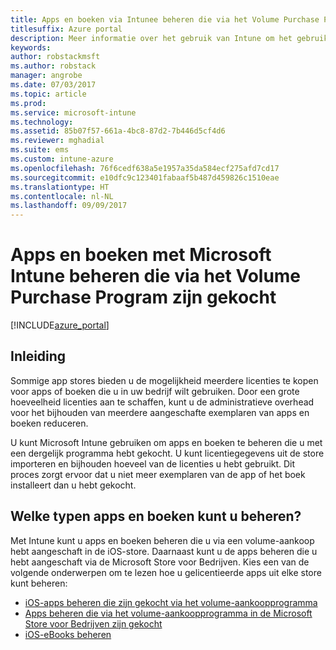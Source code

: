 ```yaml
---
title: Apps en boeken via Intunee beheren die via het Volume Purchase Program zijn gekocht
titlesuffix: Azure portal
description: Meer informatie over het gebruik van Intune om het gebruik van apps en boeken te controleren die zijn gekocht via het Volume Purchasing Program.
keywords: 
author: robstackmsft
ms.author: robstack
manager: angrobe
ms.date: 07/03/2017
ms.topic: article
ms.prod: 
ms.service: microsoft-intune
ms.technology: 
ms.assetid: 85b07f57-661a-4bc8-87d2-7b446d5cf4d6
ms.reviewer: mghadial
ms.suite: ems
ms.custom: intune-azure
ms.openlocfilehash: 76f6cedf638a5e1957a35da584ecf275afd7cd17
ms.sourcegitcommit: e10dfc9c123401fabaaf5b487d459826c1510eae
ms.translationtype: HT
ms.contentlocale: nl-NL
ms.lasthandoff: 09/09/2017
---
```

# <a name="manage-volume-purchased-apps-and-books-with-microsoft-intune"></a>Apps en boeken met Microsoft Intune beheren die via het Volume Purchase Program zijn gekocht

[!INCLUDE[azure_portal](./includes/azure_portal.md)]

## <a name="introduction"></a>Inleiding

Sommige app stores bieden u de mogelijkheid meerdere licenties te kopen voor apps of boeken die u in uw bedrijf wilt gebruiken. Door een grote hoeveelheid licenties aan te schaffen, kunt u de administratieve overhead voor het bijhouden van meerdere aangeschafte exemplaren van apps en boeken reduceren.

U kunt Microsoft Intune gebruiken om apps en boeken te beheren die u met een dergelijk programma hebt gekocht. U kunt licentiegegevens uit de store importeren en bijhouden hoeveel van de licenties u hebt gebruikt. Dit proces zorgt ervoor dat u niet meer exemplaren van de app of het boek installeert dan u hebt gekocht.

## <a name="which-types-of-apps-and-books-can-you-manage"></a>Welke typen apps en boeken kunt u beheren?

Met Intune kunt u apps en boeken beheren die u via een volume-aankoop hebt aangeschaft in de iOS-store. Daarnaast kunt u de apps beheren die u hebt aangeschaft via de Microsoft Store voor Bedrijven. Kies een van de volgende onderwerpen om te lezen hoe u gelicentieerde apps uit elke store kunt beheren:

- [iOS-apps beheren die zijn gekocht via het volume-aankoopprogramma](vpp-apps-ios.md)
- [Apps beheren die via het volume-aankoopprogramma in de Microsoft Store voor Bedrijven zijn gekocht](windows-store-for-business.md)
- [iOS-eBooks beheren](vpp-ebooks-ios.md)
